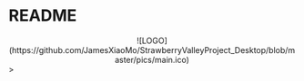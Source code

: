 # README
<center> ![LOGO](https://github.com/JamesXiaoMo/StrawberryValleyProject_Desktop/blob/master/pics/main.ico) </center>>
